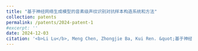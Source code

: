 ```yaml
---
title: "基于神经网络生成模型的音素级声纹识别对抗样本构造系统和方法"
collection: patents
permalink: /patents/2024-patent-1
#excerpt: ''
date: 2024-12-03
citation: '<b>Li Lu</b>, Meng Chen, Zhongjie Ba, Kui Ren. &quot;基于神经网络生成模型的音素级声纹识别对抗样本构造系统和方法.&quot; <i>ZL202111178765.0</i>. 2024. China.'
---
```




